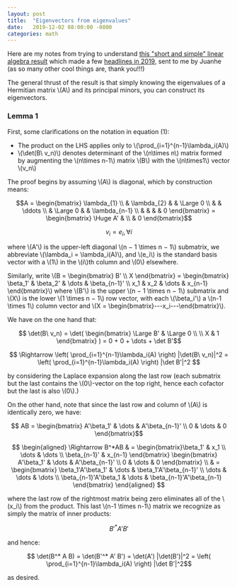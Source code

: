 ```yaml
---
layout: post
title:  "Eigenvectors from eigenvalues"
date:   2019-12-02 08:00:00 -0800
categories: math
---
```

Here are my notes from trying to understand [this "short and simple" linear algebra result](https://arxiv.org/pdf/1908.03795.pdf) which made a few [headlines in 2019](https://www.theatlantic.com/science/archive/2019/11/neutrino-oscillations-lead-striking-mathematical-discovery/602128/), sent to me by Juanhe (as so many other cool things are, thank you!!!)

The general thrust of the result is that simply knowing the eigenvalues of a Hermitian matrix \\(A\\) and its principal minors, you can construct its eigenvectors.

### Lemma 1
First, some clarifications on the notation in equation (1):
* The product on the LHS applies only to \\(\prod_{i=1}^{n-1}\lambda_i(A)\\)
* \\(\det(B\ v_n)\\) denotes determinant of the \\(n\times n\\) matrix formed by augmenting the \\(n\times n-1\\) matrix \\(B\\) with the \\(n\times1\\) vector \\(v_n\\)

The proof begins by assuming \\(A\\) is diagonal, which by construction means:

$$A = \begin{bmatrix}
    \lambda_{1}  \\
    & \lambda_{2} & & \Large 0 \\
    & & \ddots \\
    & \Large 0 & & \lambda_{n-1} \\
    & & & & 0
\end{bmatrix} = \begin{bmatrix} \Huge A' & \\ & 0 \end{bmatrix}$$

$$v_i = e_i, \forall i$$

where \\(A'\\) is the upper-left diagonal \\(n − 1 \times n − 1\\) submatrix, we abbreviate \\(\lambda_i = \lambda_i(A)\\), and \\(e_i\\) is the standard basis vector with a \\(1\\) in the \\(i\\)th column and \\(0\\) elsewhere.

Similarly, write \\(B = \begin{bmatrix} B' \\\\ X \end{bmatrix} = \begin{bmatrix} \beta_1' & \beta_2' & \dots & \beta_{n-1}' \\\\ x_1 & x_2 & \dots & x_{n-1} \end{bmatrix}\\) where \\(B'\\) is the upper \\(n − 1 \times n − 1\\) submatrix and \\(X\\) is the lower \\(1 \times n − 1\\) row vector, with each \\(\beta_i'\\) a \\(n-1 \times 1\\) column vector and \\(X = \begin{bmatrix}---x_i---\end{bmatrix}\\).

We have on the one hand that:

$$ \det(B\ v_n) = \det( \begin{bmatrix} \Large B' & \Large 0 \\ \\ X & 1 \end{bmatrix} ) =  0 + 0 + \dots + \det B'$$

$$ \Rightarrow \left( \prod_{i=1}^{n-1}\lambda_i(A) \right) |\det(B\ v_n)|^2 = \left( \prod_{i=1}^{n-1}\lambda_i(A) \right) |\det B'|^2 $$ 

by considering the Laplace expansion along the last row (each submatrix but the last contains the \\(0\\)-vector on the top right, hence each cofactor but the last is also \\(0\\).)

On the other hand, note that since the last row and column of \\(A\\) is identically zero, we have:

$$ AB = \begin{bmatrix} A'\beta_1' & \dots & A'\beta_{n-1}' \\ 0 & \dots & 0 \end{bmatrix}$$

$$
\begin{aligned}
\Rightarrow B^*AB & = \begin{bmatrix}\beta_1' & x_1 \\ \dots & \dots \\ \beta_{n-1}' & x_{n-1} \end{bmatrix} \begin{bmatrix} A'\beta_1' & \dots & A'\beta_{n-1}' \\ 0 & \dots & 0 \end{bmatrix} \\
& = \begin{bmatrix} \beta_1'A'\beta_1' & \dots & \beta_1'A'\beta_{n-1}' \\ \dots & \dots & \dots \\ \beta_{n-1}'A'\beta_1 & \dots & \beta_{n-1}'A'\beta_{n-1} \end{bmatrix}
\end{aligned}
$$

where the last row of the rightmost matrix being zero eliminates all of the \\(x_i\\) from the product. This last \\(n-1 \times n-1\\) matrix we recognize as simply the matrix of inner products:

$$ B'^* A' B' $$

and hence:

$$ \det(B^* A B) = \det(B'^* A' B') = \det(A') |\det(B')|^2 = \left( \prod_{i=1}^{n-1}\lambda_i(A) \right) |\det B'|^2$$

as desired.
